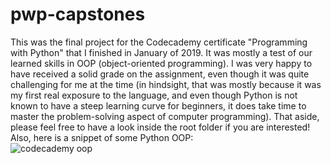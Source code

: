 # pwp-capstones
This was the final project for the Codecademy certificate "Programming with Python" that I finished in January of 2019.
It was mostly a test of our learned skills in OOP (object-oriented programming).
I was very happy to have received a solid grade on the assignment, even though it was quite challenging for me at the time (in hindsight, that was mostly because it was my first real exposure to the language, and even though Python is not known to have a steep learning curve for beginners, it does take time to master the problem-solving aspect of computer programming).
That aside, please feel free to have a look inside the root folder if you are interested!  
Also, here is a snippet of some Python OOP:  
![codecademy oop](https://github.com/ognjenstrbanovic/pwp-capstones/blob/master/codecademy%20oop.jpg?raw=true)
